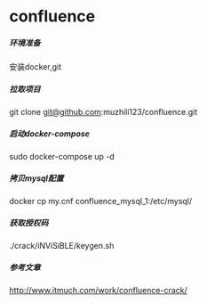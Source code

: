# confluence
##### 环境准备
安装docker,git

##### 拉取项目
git clone git@github.com:muzhili123/confluence.git

##### 启动docker-compose
sudo docker-compose up -d

##### 拷贝mysql配置
docker cp my.cnf confluence_mysql_1:/etc/mysql/

##### 获取授权码
./crack/iNViSiBLE/keygen.sh

##### 参考文章
http://www.itmuch.com/work/confluence-crack/
